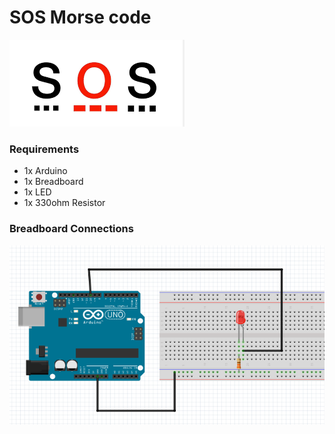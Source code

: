 
# SOS Morse code

![](https://raw.githubusercontent.com/lemanchester/led-sos/master/image/sos-morse-code.png)

### Requirements

- 1x Arduino
- 1x Breadboard
- 1x LED
- 1x 330ohm Resistor

### Breadboard Connections

![](https://raw.githubusercontent.com/lemanchester/led-sos/master/image/arduino-connections.png)


